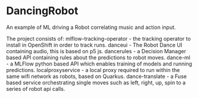 # DancingRobot
An example of ML driving a Robot correlating music and action input.

The project consists of:
mlflow-tracking-operator - the tracking operator to install in OpenShift in order to track runs.
danceui - The Robot Dance UI containing audio, this is based on p5 js.
dancerules - a Decision Manager based API containing rules about the predictions to robot moves.
dance-ml - a MLFlow python based API which enables training of models and running predictions. 
localproxyservice - a local proxy required to run within the same wifi network as robots, based on Quarkus.
dance-translate - a Fuse based service orchestrating single moves such as left, right, up, spin to a series of robot api calls.

